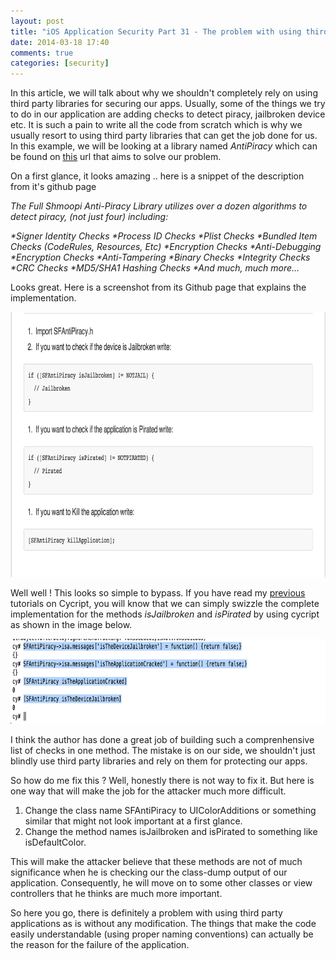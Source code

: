 ```yaml
---
layout: post
title: "iOS Application Security Part 31 - The problem with using third party libraries for securing your apps"
date: 2014-03-18 17:40
comments: true
categories: [security]
---
```


In this article, we will talk about why we shouldn't completely rely on using third party libraries for securing our apps. Usually, some of the things we try to do in our application are adding checks to detect piracy, jailbroken device etc. It is such a pain to write all the code from scratch which is why we usually resort to using third party libraries that can get the job done for us. In this example, we will be looking at a library named <i>AntiPiracy</i> which can be found on <a href="https://github.com/Shmoopi/AntiPiracy">this</a> url that aims to solve our problem.

On a first glance, it looks amazing .. here is a snippet of the description from it's github page

<i>The Full Shmoopi Anti-Piracy Library utilizes over a dozen algorithms to detect piracy, (not just four) including:

*Signer Identity Checks *Process ID Checks *Plist Checks *Bundled Item Checks (CodeRules, Resources, Etc) *Encryption Checks *Anti-Debugging *Encryption Checks *Anti-Tampering *Binary Checks *Integrity Checks *CRC Checks *MD5/SHA1 Hashing Checks *And much, much more…

</i>

Looks great. Here is a screenshot from its Github page that explains the implementation.

<!-- more -->

<img src="/images/posts/ios31/1.png" width="787" height="424" alt="1">

Well well ! This looks so simple to bypass. If you have read my <a href="http://highaltitudehacks.com/2013/07/25/ios-application-security-part-8-method-swizzling-using-cycript">previous</a> tutorials on Cycript, you will know that we can simply swizzle the complete implementation for the methods <i>isJailbroken</i> and <i>isPirated</i> by using cycript as shown in the image below.

<img src="/images/posts/ios31/2.png" width="808" height="136" alt="2">


I think the author has done a great job of building such a comprenhensive list of checks in one method. The mistake is on our side, we shouldn't just blindly use third party libraries and rely on them for protecting our apps.

So how do me fix this ? Well, honestly there is not way to fix it. But here is one way that will make the job for the attacker much more difficult.

<ol>
	<li>Change the class name SFAntiPiracy to UIColorAdditions or something similar that might not look important at a first glance.</li>
	<li>Change the method names isJailbroken and isPirated to something like isDefaultColor.</li>
</ol>

This will make the attacker believe that these methods are not of much significance when he is checking our the class-dump output of our application. Consequently, he will move on to some other classes or view controllers that he thinks are much more important.

So here you go, there is definitely a problem with using third party applications as is without any modification. The things that make the code easily understandable (using proper naming conventions) can actually be the reason for the failure of the application. 